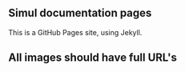 ## Simul documentation pages

This is a GitHub Pages site, using Jekyll.

## All images should have full URL's
